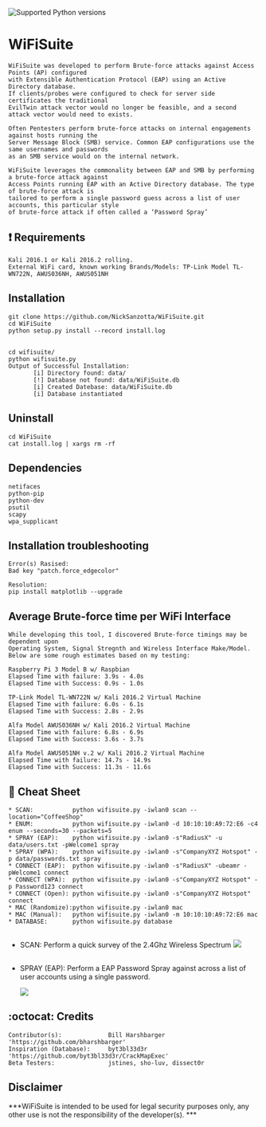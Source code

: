 ![Supported Python versions](https://img.shields.io/badge/python-2.7-blue.svg)
# WiFiSuite     
	WiFiSuite was developed to perform Brute-force attacks against Access Points (AP) configured 
	with Extensible Authentication Protocol (EAP) using an Active Directory database. 
	If clients/probes were configured to check for server side certificates the traditional 
	EvilTwin attack vector would no longer be feasible, and a second attack vector would need to exists.

	Often Pentesters perform brute-force attacks on internal engagements against hosts running the 
	Server Message Block (SMB) service. Common EAP configurations use the same usernames and passwords 
	as an SMB service would on the internal network.
	
	WiFiSuite leverages the commonality between EAP and SMB by performing a brute-force attack against 
	Access Points running EAP with an Active Directory database. The type of brute-force attack is 
	tailored to perform a single password guess across a list of user accounts, this particular style
	of brute-force attack if often called a ‘Password Spray’

## :heavy_exclamation_mark: Requirements
	Kali 2016.1 or Kali 2016.2 rolling. 
	External WiFi card, known working Brands/Models: TP-Link Model TL-WN722N, AWUS036NH, AWUS051NH
    
## Installation
	git clone https://github.com/NickSanzotta/WiFiSuite.git
	cd WiFiSuite
	python setup.py install --record install.log	
##
	cd wifisuite/
	python wifisuite.py
	Output of Successful Installation:
	       [i] Directory found: data/
 	       [!] Database not found: data/WiFiSuite.db
 	       [i] Created Datebase: data/WiFiSuite.db
 	       [i] Database instantiated

## Uninstall
    cd WiFiSuite
    cat install.log | xargs rm -rf

## Dependencies
    netifaces
    python-pip 
    python-dev
    psutil
    scapy    
    wpa_supplicant
    
## Installation troubleshooting
    Error(s) Rasised: 
    Bad key "patch.force_edgecolor"
    
    Resolution:
    pip install matplotlib --upgrade

## Average Brute-force time per WiFi Interface
    While developing this tool, I discovered Brute-force timings may be dependent upon 
    Operating System, Signal Stregnth and Wireless Interface Make/Model.
    Below are some rough estimates based on my testing:
    
    Raspberry Pi 3 Model B w/ Raspbian
    Elapsed Time with failure: 3.9s - 4.0s
    Elapsed Time with Success: 0.9s - 1.0s
    
    TP-Link Model TL-WN722N w/ Kali 2016.2 Virtual Machine
    Elapsed Time with failure: 6.0s - 6.1s
    Elapsed Time with Success: 2.8s - 2.9s
    
    Alfa Model AWUS036NH w/ Kali 2016.2 Virtual Machine
    Elapsed Time with failure: 6.8s - 6.9s
    Elapsed Time with Success: 3.6s - 3.7s
    
    Alfa Model AWUS051NH v.2 w/ Kali 2016.2 Virtual Machine
    Elapsed Time with failure: 14.7s - 14.9s
    Elapsed Time with Success: 11.3s - 11.6s


## :book: Cheat Sheet
    * SCAN:           python wifisuite.py -iwlan0 scan --location="CoffeeShop"
    * ENUM:           python wifisuite.py -iwlan0 -d 10:10:10:A9:72:E6 -c4 enum --seconds=30 --packets=5
    * SPRAY (EAP):    python wifisuite.py -iwlan0 -s"RadiusX" -u data/users.txt -pWelcome1 spray
    * SPRAY (WPA):    python wifisuite.py -iwlan0 -s"CompanyXYZ Hotspot" -p data/passwords.txt spray
    * CONNECT (EAP):  python wifisuite.py -iwlan0 -s"RadiusX" -ubeamr -pWelcome1 connect
    * CONNECT (WPA):  python wifisuite.py -iwlan0 -s"CompanyXYZ Hotspot" -p Password123 connect
    * CONNECT (Open): python wifisuite.py -iwlan0 -s"CompanyXYZ Hotspot" connect
    * MAC (Randomize):python wifisuite.py -iwlan0 mac
    * MAC (Manual):   python wifisuite.py -iwlan0 -m 10:10:10:A9:72:E6 mac
    * DATABASE:       python wifisuite.py database
    
##
* SCAN: Perform a quick survey of the 2.4Ghz Wireless Spectrum
     ![](https://github.com/NickSanzotta/img/blob/master/WiFiSuiteSCAN-B.gif)
##

* SPRAY (EAP): Perform a EAP Password Spray against across a list of user accounts using a single password.
	       
     ![](https://github.com/NickSanzotta/img/blob/master/WiFiSuiteSPRAYEAP-A.gif)
##
    
    
 
## :octocat: Credits
	Contributor(s):             Bill Harshbarger 'https://github.com/bharshbarger'
	Inspiration (Database):     byt3bl33d3r 'https://github.com/byt3bl33d3r/CrackMapExec'
	Beta Testers:               jstines, sho-luv, dissect0r

## Disclaimer

***WiFiSuite is intended to be used for legal security purposes only, any other use is not the responsibility of the developer(s). ***
